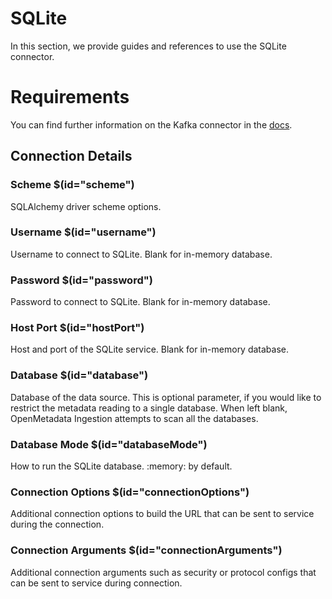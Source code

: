 # SQLite

In this section, we provide guides and references to use the SQLite connector.

# Requirements
<!-- to be updated -->
You can find further information on the Kafka connector in the [docs](https://docs.open-metadata.org/connectors/database/sqlite).

## Connection Details

### Scheme $(id="scheme")

SQLAlchemy driver scheme options.
<!-- scheme to be updated -->

### Username $(id="username")

Username to connect to SQLite. Blank for in-memory database.
<!-- username to be updated -->

### Password $(id="password")

Password to connect to SQLite. Blank for in-memory database.
<!-- password to be updated -->

### Host Port $(id="hostPort")

Host and port of the SQLite service. Blank for in-memory database.
<!-- hostPort to be updated -->

### Database $(id="database")

Database of the data source. This is optional parameter, if you would like to restrict the metadata reading to a single database. When left blank, OpenMetadata Ingestion attempts to scan all the databases.
<!-- database to be updated -->

### Database Mode $(id="databaseMode")

How to run the SQLite database. :memory: by default.
<!-- databaseMode to be updated -->

### Connection Options $(id="connectionOptions")

Additional connection options to build the URL that can be sent to service during the connection.
<!-- connectionOptions to be updated -->

### Connection Arguments $(id="connectionArguments")

Additional connection arguments such as security or protocol configs that can be sent to service during connection.
<!-- connectionArguments to be updated -->

